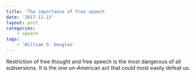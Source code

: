 ```yaml
---
title: 'The importance of free speech'
date: '2017-11-13'
layout: post
categories:
    - speech
tags:
    - 'William O. Douglas'
---
```


Restriction of free thought and free speech is the most dangerous of all subversions. It is the one un-American act that could most easily defeat us.